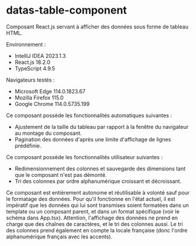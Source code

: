 # datas-table-component

Composant React.js servant à afficher des données sous forme de tableau HTML.

Environnement :
- IntelliJ IDEA 2023.1.3
- React.js 18.2.0
- TypeScript 4.9.5

Navigateurs testés :
- Microsoft Edge 114.0.1823.67
- Mozilla Firefox 115.0
- Google Chrome 114.0.5735.199

Ce composant possède les fonctionnalités automatiques suivantes :
- Ajustement de la taille du tableau par rapport à la fenêtre du navigateur au montage du composant.
- Pagination des données d'après une limite d'affichage de lignes prédéfinie.

Ce composant possède les fonctionnalités utilisateur suivantes :
- Redimensionnement des colonnes et sauvegarde des dimensions tant que le composant n'est pas démonté.
- Tri des colonnes par ordre alphanumérique croissant et décroissant.

Ce composant est entièrement autonome et réutilisable à volonté sauf pour le formatage des données. Pour qu'il fonctionne en l'état actuel, il est impératif que les données qui lui sont transmises soient formatées dans un template ou un composant parent, et dans un format spécifique (voir le schéma dans App.tsx). Attention, l'affichage des données ne prend en charge que des chaînes de caractères, et le tri des colonnes aussi. Le tri des colonnes prend également en compte la locale française (donc l'ordre alphanumérique français avec les accents).
